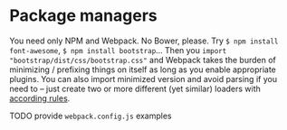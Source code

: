 # Package managers

You need only NPM and Webpack. No Bower, please.
Try `$ npm install font-awesome`, `$ npm install bootstrap`...
Then you `import "bootstrap/dist/css/bootstrap.css"` and Webpack takes the burden of minimizing / prefixing things
on itself as long as you enable appropriate plugins. You can also import minimized version and avoid parsing if you need to – just create two or more different (yet similar) loaders with [according rules](http://stackoverflow.com/questions/33873317/how-to-exclude-files-from-loader).

TODO provide `webpack.config.js` examples
